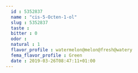 ```yaml
---
  id : 5352837
  name : "cis-5-Octen-1-ol"
  slug : 5352837
  taste : 
  bitter : 0
  odor : 
  natural : 1
  flavor_profile : watermelon@melon@fresh@watery
  fema_flavor_profile : Green
  date : 2019-03-26T08:47:11+01:00
---
```



